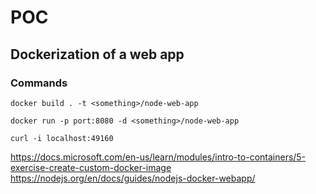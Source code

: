 # POC 
## Dockerization of a web app

### Commands
``docker build . -t <something>/node-web-app``

``docker run -p port:8080 -d <something>/node-web-app``

``curl -i localhost:49160``



https://docs.microsoft.com/en-us/learn/modules/intro-to-containers/5-exercise-create-custom-docker-image
https://nodejs.org/en/docs/guides/nodejs-docker-webapp/